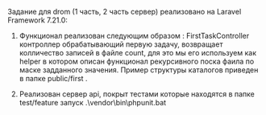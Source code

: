 Задание для drom (1 часть, 2 часть сервер) 
реализовано на Laravel Framework 7.21.0:
 
1) Функционал реализован cледующим образом : 
FirstTaskController контроллер обрабатывающий первую задачу, возвращает колличество записей в файле count, для это мы его используем как helper в котором описан функционал рекурсивного поска фаила  по маске задданного значения.
Пример структуры каталогов приведен в папке public/first .

2) Реализован cервер api, покрыт тестами которые находятся в папке test/feature  запуск .\vendor\bin\phpunit.bat

